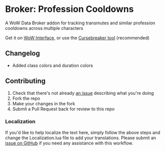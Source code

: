 Broker: Profession Cooldowns
=================

A WoW Data Broker addon for tracking transmutes and similar profession cooldowns across multiple characters

Get it on [WoW Interface](https://www.wowinterface.com/downloads/info26211-BrokerLootSpec.html), or use the [Cursebreaker tool](https://github.com/AcidWeb/CurseBreaker) (recommended)

## Changelog
- Added class colors and duration colors

## Contributing

1. Check that there's not already [an issue](https://github.com/icbat/broker-profession-cooldowns/issues) describing what you're doing
1. Fork the repo
1. Make your changes in the fork
1. Submit a Pull Request back for review to this repo

### Localization

If you'd like to help localize the text here, simply follow the above steps and change the Localization.lua file to add your translations. Please submit an [issue on GitHub](https://github.com/icbat/broker-profession-cooldowns/issues) if you need any assistance with this workflow.
